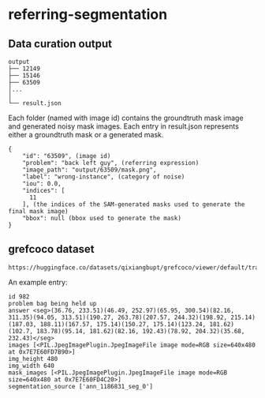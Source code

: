 # referring-segmentation

## Data curation output
```
output
├── 12149
├── 15146
├── 63509
│...
│ 
└── result.json
```
Each folder (named with image id) contains the groundtruth mask image and generated noisy mask images.
Each entry in result.json represents either a groundtruth mask or a generated mask.
```
{
    "id": "63509", (image id)
    "problem": "back left guy", (referring expression)
    "image_path": "output/63509/mask.png", 
    "label": "wrong-instance", (category of noise)
    "iou": 0.0,
    "indices": [ 
      11
    ], (the indices of the SAM-generated masks used to generate the final mask image)
    "bbox": null (bbox used to generate the mask)
}
```

## grefcoco dataset
```
https://huggingface.co/datasets/qixiangbupt/grefcoco/viewer/default/train
```

An example entry:
```
id 982
problem bag being held up
answer <seg>(36.76, 233.51)(46.49, 252.97)(65.95, 300.54)(82.16, 311.35)(94.05, 313.51)(190.27, 263.78)(207.57, 244.32)(198.92, 215.14)(187.03, 188.11)(167.57, 175.14)(150.27, 175.14)(123.24, 181.62)(102.7, 183.78)(95.14, 181.62)(82.16, 192.43)(78.92, 204.32)(35.68, 232.43)</seg>
images [<PIL.JpegImagePlugin.JpegImageFile image mode=RGB size=640x480 at 0x7E7E60FD7B90>]
img_height 480
img_width 640
mask_images [<PIL.JpegImagePlugin.JpegImageFile image mode=RGB size=640x480 at 0x7E7E60FD4C20>]
segmentation_source ['ann_1186831_seg_0']
```
